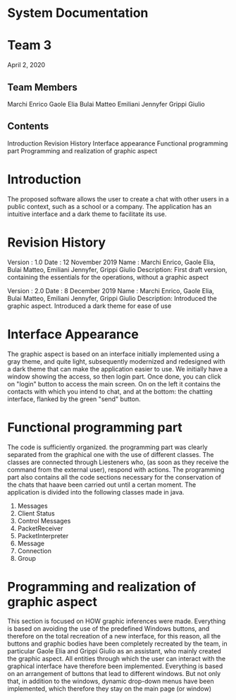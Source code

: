 # System Documentation
# Team 3
April 2, 2020


## Team Members
Marchi Enrico
Gaole Elia
Bulai Matteo
Emiliani Jennyfer
Grippi Giulio


## Contents
Introduction
Revision History
Interface appearance 
Functional programming part
Programming and realization of graphic aspect

# Introduction

The proposed software allows the user to create a chat with other users in a public context, such as a school or a company.
The application has an intuitive interface and a dark theme to facilitate its use.

# Revision History

Version : 1.0
Date :  12 November 2019
Name : Marchi Enrico, Gaole Elia, Bulai Matteo, Emiliani Jennyfer, Grippi Giulio
Description: First draft version, containing the essentials for the operations, without a graphic aspect

Version : 2.0
Date :  8 December 2019
Name : Marchi Enrico, Gaole Elia, Bulai Matteo, Emiliani Jennyfer, Grippi Giulio
Description: Introduced the graphic aspect. Introduced a dark theme for ease of use




# Interface Appearance
The graphic aspect is based on an interface initially implemented using a gray theme, and quite light, subsequently modernized and redesigned with a dark theme that can make the application easier to use. We initially have a window showing the access, so then login part. Once done, you can click on "login" button to access the main screen. On on the left it contains the contacts with which you intend to chat, and at the bottom: the chatting interface, flanked by the green "send" button. 






# Functional programming part


 The code is sufficiently organized. the programming part was clearly separated from the graphical one with the use of different classes. The classes are connected through Liesteners who, (as soon as they receive the command from the external user), respond with actions. 
The programming part also contains all the code sections necessary for the conservation of the chats that haave been carried out until a certan moment.
The application is divided into the following classes made in java. 
1. Messages 
2. Client Status 
3. Control Messages 
2. PacketReceiver 
3. PacketInterpreter 
4. Message 
5. Connection 
6. Group
 


# Programming and realization of graphic aspect
This section is focused on HOW graphic inferences were made. Everything is based on avoiding the use of the predefined Windows buttons, and therefore on the total recreation of a new interface, for this reason, all the buttons and graphic bodies have been completely recreated by the team, in particular Gaole Elia and Grippi Giulio as an assistant, who mainly created the graphic aspect.
All entities through which the user can interact with the graphical interface have therefore been implemented. Everything is based on an arrangement of buttons that lead to different windows. But not only that, in addition to the windows, dynamic drop-down menus have been implemented, which therefore they stay on the main page (or window)
